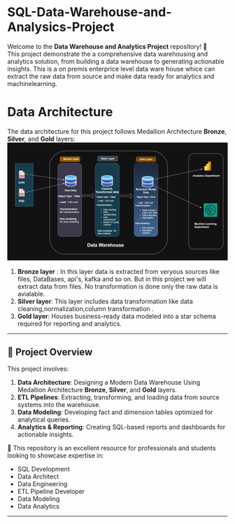 # SQL-Data-Warehouse-and-Analysics-Project
Welcome to the **Data Warehouse and Analytics Project** repository! 🚀  
This project demonstrate the  a comprehensive data warehousing and analytics solution, from building a data warehouse to generating actionable insights. This is a on premis enterprice level data ware house whice can extract the raw data from source and make data ready for analytics and machinelearning.
# Data Architecture
The data architecture for this project follows Medallion Architecture **Bronze**, **Silver**, and **Gold** layers:
![Data architecture](pngs/data-architecture.png)
1. **Bronze layer** : In this layer data is extracted from veryous sources like files, DataBases, api's, kafka and so on. But in this project we will extract data from files. No transformation is done only the raw data is avialable.
2. **Silver layer**: This layer includes data transformation like data cleaning,normalization,column transformation .
3. **Gold layer**: Houses business-ready data modeled into a star schema required for reporting and analytics.
---
## 📖 Project Overview

This project involves:

1. **Data Architecture**: Designing a Modern Data Warehouse Using Medallion Architecture **Bronze**, **Silver**, and **Gold** layers.
2. **ETL Pipelines**: Extracting, transforming, and loading data from source systems into the warehouse.
3. **Data Modeling**: Developing fact and dimension tables optimized for analytical queries.
4. **Analytics & Reporting**: Creating SQL-based reports and dashboards for actionable insights.

🎯 This repository is an excellent resource for professionals and students looking to showcase expertise in:
- SQL Development
- Data Architect
- Data Engineering  
- ETL Pipeline Developer  
- Data Modeling  
- Data Analytics  

---
